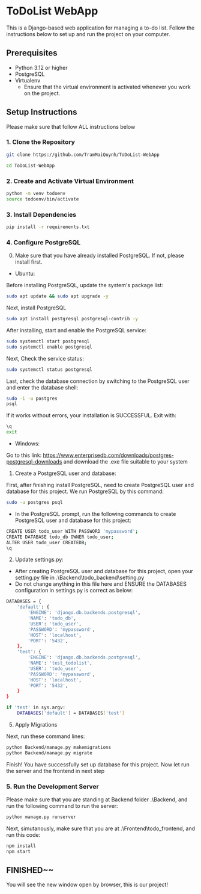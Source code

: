 # ToDoList WebApp

This is a Django-based web application for managing a to-do list. Follow the instructions below to set up and run the project on your computer.

## Prerequisites

- Python 3.12 or higher
- PostgreSQL
- Virtualenv </br>
  - Ensure that the virtual environment is activated whenever you work on the project.

## Setup Instructions

Please make sure that follow ALL instructions below

### 1. Clone the Repository

```sh
git clone https://github.com/TramMaiQuynh/ToDoList-WebApp

cd ToDoList-WebApp
```


### 2. Create and Activate Virtual Environment

```sh
python -m venv todoenv
source todoenv/bin/activate
```

### 3. Install Dependencies

```sh
pip install -r requirements.txt
```

### 4. Configure PostgreSQL

0. Make sure that you have already installed PostgreSQL. If not, please install first.

- Ubuntu:

Before installing PostgreSQL, update the system's package list:

```sh
sudo apt update && sudo apt upgrade -y
```

Next, install PostgreSQL

```sh
sudo apt install postgresql postgresql-contrib -y
```
After installing, start and enable the PostgreSQL service:

```sh
sudo systemctl start postgresql
sudo systemctl enable postgresql
```
Next, Check the service status:

```sh
sudo systemctl status postgresql
```
Last, check the database connection by switching to the PostgreSQL user and enter the database shell:

```sh
sudo -i -u postgres
psql
```
If it works without errors, your installation is SUCCESSFUL. Exit with:

```sh
\q
exit
```

- Windows:

Go to this link: https://www.enterprisedb.com/downloads/postgres-postgresql-downloads and download the .exe file suitable to your system


1. Create a PostgreSQL user and database:

First, after finishing install PostgreSQL, need to create PostgreSQL user and database for this project. 
We run PostgreSQL by this command:

```sh
sudo -u postgres psql
```
- In the PostgreSQL prompt, run the following commands to create PostgreSQL user and database for this project:

```sh
CREATE USER todo_user WITH PASSWORD 'mypassword';
CREATE DATABASE todo_db OWNER todo_user;
ALTER USER todo_user CREATEDB;
\q 
```
2. Update settings.py:

- After creating PostgreSQL user and database for this project, open your setting.py file in .\Backend\todo_backend\setting.py
- Do not change anything in this file here and ENSURE the DATABASES configuration in settings.py is correct as below:

```sh
DATABASES = {
    'default': {
        'ENGINE': 'django.db.backends.postgresql',
        'NAME': 'todo_db',
        'USER': 'todo_user',
        'PASSWORD': 'mypassword',
        'HOST': 'localhost',
        'PORT': '5432',
    },
    'test': {
        'ENGINE': 'django.db.backends.postgresql',
        'NAME': 'test_todolist',
        'USER': 'todo_user',
        'PASSWORD': 'mypassword',
        'HOST': 'localhost',
        'PORT': '5432',
    }
}

if 'test' in sys.argv:
    DATABASES['default'] = DATABASES['test']

```

5. Apply Migrations

Next, run these command lines:

```sh
python Backend/manage.py makemigrations
python Backend/manage.py migrate
```

Finish! You have successfully set up database for this project. Now let run the server and the frontend in next step

### 5. Run the Development Server

Please make sure that you are standing at Backend folder .\Backend, and run the following command to run the server:

```sh
python manage.py runserver
```

Next, simutanously, make sure that you are at .\Frontend\todo_frontend, and run this code:

```sh
npm install
npm start
```

## FINISHED~~

You will see the new window open by browser, this is our project!


